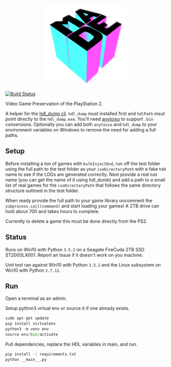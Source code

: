 <p align="center"><img src="img/made.png" height="256" width="256"></p>

[![Build Status](https://travis-ci.org/gregdegruy/playstation2.svg?branch=master)](https://travis-ci.org/gregdegruy/playstation2)

Video Game Preservation of the PlayStation 2.

A helper for the [hdl_dump cli](http://web.archive.org/web/20120720230755/http://openps2loader.info/hdldump/howto.html). `hdl_dump` must installed first and `hdlPath` msut point directly to the `hdl_dump.exe`. You'll need [anytoiso](https://www.crystalidea.com/anytoiso/command-line) to support `.bin` conversions. Optionally you can add both `anytoiso` and `hdl_dump` to your environment variables on Windows to remove the need for adding a full paths.

## Setup

Before installing a ton of games with `bulkInjectDvd`, run off the test folder using the full path to the test folder as your `isoDirectoryPath` with a fake `hdd` name to see if the LOGs are generated correctly. Next provide a real `hdd` name (you can get the name of it using hdl_dumb) and add a path to a small list of real games for the `isoDirectoryPath` that follows the same directory structure outlined in the test folder.

When ready provide the full path to your game library uncomment the `subprocess.call(command)` and start loading your games! A 2TB drive can hold about 700 and takes hours to complete.

Currently to delete a game this must be done directly from the PS2.

## Status

Runs on Win10 with Python `3.5.2` on a Seagate FireCuda 2TB SSD ST2000LX001. Report an Issue if it doesn't work on you machine.

Unit test ran against Win10 with Python `3.5.2` and the Linux subsystem on Win10 with Python `2.7.12`.

## Run

Open a terminal as an admin.

Setup python3 virtual env or source it if one already exists.
```python
sudo apt-get update
pip install virtualenv
python3 -m venv env
source env/bin/activate
```

Pull dependencies, replace the HDL variables in main, and run.
```bash
pip install -r requirements.txt
python __main__.py
```
